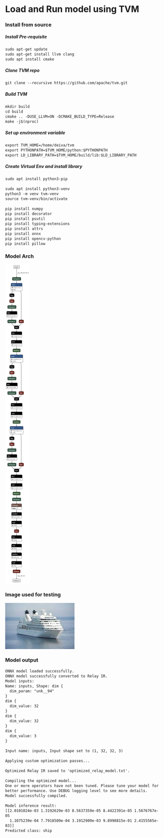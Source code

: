 # Load and Run model using TVM

### Install from source

##### Install Pre-requisite

```
sudo apt-get update
sudo apt-get install llvm clang
sudo apt install cmake
```

##### Clone TVM repo

```
git clone --recursive https://github.com/apache/tvm.git
```

##### Build TVM

```
mkdir build
cd build
cmake .. -DUSE_LLVM=ON -DCMAKE_BUILD_TYPE=Release
make -j$(nproc)
```

##### Set up environment variable

```
export TVM_HOME=/home/deiva/tvm
export PYTHONPATH=$TVM_HOME/python:$PYTHONPATH
export LD_LIBRARY_PATH=$TVM_HOME/build/lib:$LD_LIBRARY_PATH
```

##### Create Virtual Env and install library

```
sudo apt install python3-pip

sudo apt install python3-venv
python3 -m venv tvm-venv
source tvm-venv/bin/activate

pip install numpy
pip install decorator
pip install psutil
pip install typing-extensions
pip install attrs
pip install onnx
pip install opencv-python
pip install pillow

```

### Model Arch

!["3 Conv and 2 Dense Model Arch"](images/c3d2best.png "Model Architecture")

### Image used for testing

!["Sample Image"](images/img3.jpg "Sample Image")

### Model output

```
ONNX model loaded successfully.
ONNX model successfully converted to Relay IR.
Model inputs:
Name: inputs, Shape: dim {
  dim_param: "unk__94"
}
dim {
  dim_value: 32
}
dim {
  dim_value: 32
}
dim {
  dim_value: 3
}

Input name: inputs, Input shape set to (1, 32, 32, 3)

Applying custom optimization passes...

Optimized Relay IR saved to 'optimized_relay_model.txt'.

Compiling the optimized model...
One or more operators have not been tuned. Please tune your model for better performance. Use DEBUG logging level to see more details.
Model successfully compiled.

Model inference result:
[[2.0101024e-03 1.3192629e-03 8.5637359e-05 8.4422391e-05 1.5676767e-05
  1.1075239e-04 7.7918509e-04 3.1912909e-03 9.8998815e-01 2.4155565e-03]]
Predicted class: ship
```